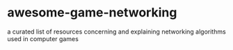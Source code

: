 # awesome-game-networking
a curated list of resources concerning and explaining networking algorithms used in computer games
